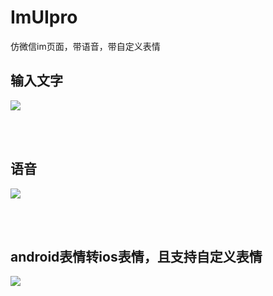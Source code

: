 # ImUIpro
仿微信im页面，带语音，带自定义表情

## 输入文字
![](https://github.com/lihangleo2/ImUIpro/blob/master/gif/text.gif)


<br>
<br>

## 语音
![](https://github.com/lihangleo2/ImUIpro/blob/master/gif/voice.gif)


<br>
<br>

## android表情转ios表情，且支持自定义表情
![](https://github.com/lihangleo2/ImUIpro/blob/master/gif/self_emj.gif)

